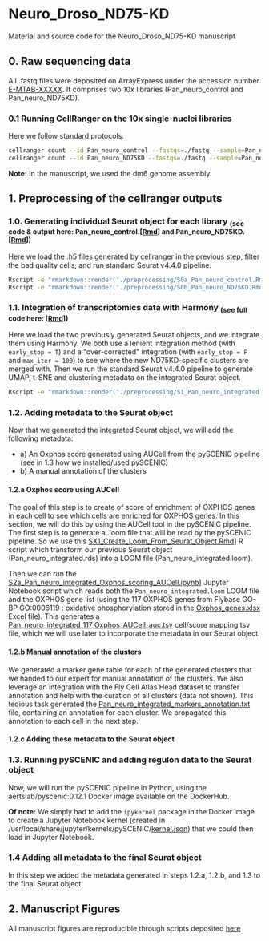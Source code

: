 # Neuro_Droso_ND75-KD
Material and source code for the Neuro_Droso_ND75-KD manuscript

## 0. Raw sequencing data
All .fastq files were deposited on ArrayExpress under the accession number [E-MTAB-XXXXX](https://www.ebi.ac.uk/biostudies/arrayexpress/studies/E-MTAB-XXXXX). It comprises two 10x libraries (Pan_neuro_control and Pan_neuro_ND75KD).<br/>

### 0.1 Running CellRanger on the 10x single-nuclei libraries
Here we follow standard protocols. 

```bash
cellranger count --id Pan_neuro_control --fastqs=./fastq --sample=Pan_neuro_control --transcriptome=${10x_genome} --expect-cells=10000 --chemistry=auto --include-introns=true
cellranger count --id Pan_neuro_ND75KD --fastqs=./fastq --sample=Pan_neuro_ND75KD --transcriptome=${10x_genome} --expect-cells=10000 --chemistry=auto --include-introns=true
```
**Note:** In the manuscript, we used the dm6 genome assembly.

## 1. Preprocessing of the cellranger outputs

### 1.0. Generating individual Seurat object for each library <sub>(see code & output here: Pan_neuro_control.[[Rmd](preprocessing/S0a_Pan_neuro_control.Rmd)] and Pan_neuro_ND75KD.[[Rmd](preprocessing/S0b_Pan_neuro_ND75KD.Rmd)])</sub>
Here we load the .h5 files generated by cellranger in the previous step, filter the bad quality cells, and run standard Seurat v4.4.0 pipeline.

```bash
Rscript -e "rmarkdown::render('./preprocessing/S0a_Pan_neuro_control.Rmd', output_file = './preprocessing/S0a_Pan_neuro_control.html')"
Rscript -e "rmarkdown::render('./preprocessing/S0b_Pan_neuro_ND75KD.Rmd', output_file = './preprocessing/S0b_Pan_neuro_ND75KD.html')"
```

### 1.1. Integration of transcriptomics data with Harmony <sub>(see full code here: [[Rmd](preprocessing/S1_Pan_neuro_integrated.Rmd)])</sub>
Here we load the two previously generated Seurat objects, and we integrate them using Harmony. We both use a lenient integration method (with `early_stop = T`) and a "over-corrected" integration (with `early_stop = F` and `max_iter = 100`) to see where the new ND75KD-specific clusters are merged with. Then we run the standard Seurat v4.4.0 pipeline to generate UMAP, t-SNE and clustering metadata on the integrated Seurat object.

```bash
Rscript -e "rmarkdown::render('./preprocessing/S1_Pan_neuro_integrated.Rmd', output_file = './preprocessing/S1_Pan_neuro_integrated.html')"
```

### 1.2. Adding metadata to the Seurat object
Now that we generated the integrated Seurat object, we will add the following metadata:
- a) An Oxphos score generated using AUCell from the pySCENIC pipeline (see in 1.3 how we installed/used pySCENIC)
- b) A manual annotation of the clusters

#### 1.2.a Oxphos score using AUCell
The goal of this step is to create of score of enrichment of OXPHOS genes in each cell to see which cells are enriched for OXPHOS genes. In this section, we will do this by using the AUCell tool in the pySCENIC pipeline.
The first step is to generate a .loom file that will be read by the pySCENIC pipeline. So we use this [SX1_Create_Loom_From_Seurat_Object.Rmd](preprocessing/SX1_Create_Loom_From_Seurat_Object.Rmd)] R script which transform our previous Seurat object (Pan_neuro_integrated.rds) into a LOOM file (Pan_neuro_integrated.loom).

Then we can run the [S2a_Pan_neuro_integrated_Oxphos_scoring_AUCell.ipynb](preprocessing/S2a_Pan_neuro_integrated_Oxphos_scoring_AUCell.ipynb)] Jupyter Notebook script which reads both the `Pan_neuro_integrated.loom` LOOM file and the OXPHOS gene list (using the 117 OXPHOS genes from Flybase GO-BP GO:0006119 : oxidative phosphorylation stored in the [Oxphos_genes.xlsx](./data/Oxphos_genes.xlsx) Excel file). This generates a [Pan_neuro_integrated_117_Oxphos_AUCell_auc.tsv](./data/Pan_neuro_integrated_117_Oxphos_AUCell_auc.tsv) cell/score mapping tsv file, which we will use later to incorporate the metadata in our Seurat object.

#### 1.2.b Manual annotation of the clusters
We generated a marker gene table for each of the generated clusters that we handed to our expert for manual annotation of the clusters. We also leverage an integration with the Fly Cell Atlas Head dataset to transfer annotation and help with the curation of all clusters (data not shown).
This tedious task generated the [Pan_neuro_integrated_markers_annotation.txt](./data/Pan_neuro_integrated_markers_annotation.txt) file, containing an annotation for each cluster. We propagated this annotation to each cell in the next step.

#### 1.2.c Adding these metadata to the Seurat object

### 1.3. Running pySCENIC and adding regulon data to the Seurat object
Now, we will run the pySCENIC pipeline in Python, using the aertslab/pyscenic:0.12.1 Docker image available on the DockerHub.

**Of note:** We simply had to add the `ipykernel` package in the Docker image to create a Jupyter Notebook kernel (created in /usr/local/share/jupyter/kernels/pySCENIC/[kernel.json](./data/kernel.json)) that we could then load in Jupyter Notebook.

### 1.4 Adding all metadata to the final Seurat object
In this step we added the metadata generated in steps 1.2.a, 1.2.b, and 1.3 to the final Seurat object.

## 2. Manuscript Figures

All manuscript figures are reproducible through scripts deposited [here](./figures/)
